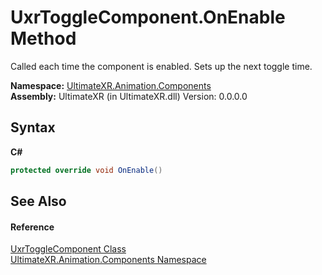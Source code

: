 # UxrToggleComponent.OnEnable Method 
 

Called each time the component is enabled. Sets up the next toggle time.

**Namespace:**&nbsp;<a href="N_UltimateXR_Animation_Components">UltimateXR.Animation.Components</a><br />**Assembly:**&nbsp;UltimateXR (in UltimateXR.dll) Version: 0.0.0.0

## Syntax

**C#**<br />
``` C#
protected override void OnEnable()
```


## See Also


#### Reference
<a href="T_UltimateXR_Animation_Components_UxrToggleComponent">UxrToggleComponent Class</a><br /><a href="N_UltimateXR_Animation_Components">UltimateXR.Animation.Components Namespace</a><br />